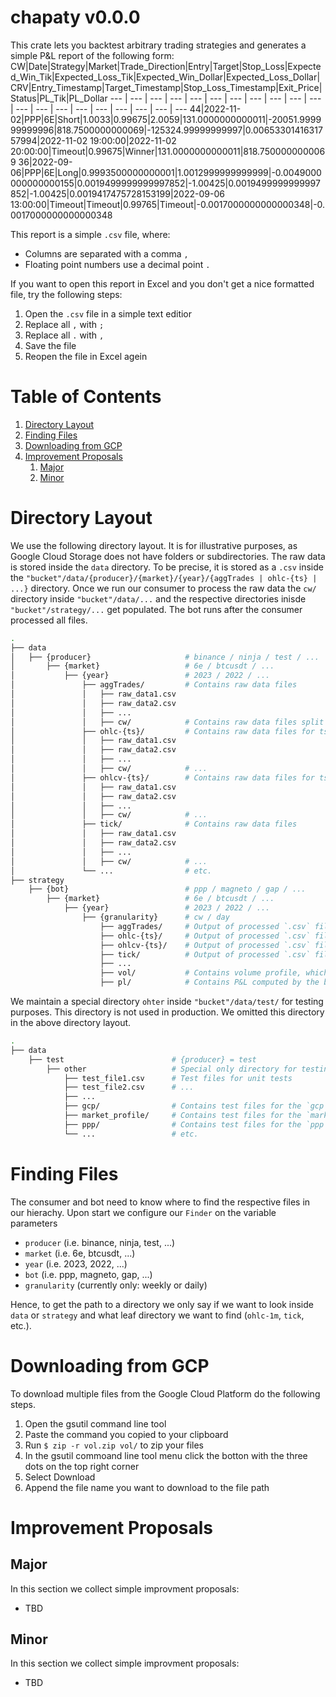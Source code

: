 # chapaty v0.0.0
This crate lets you backtest arbitrary trading strategies and generates a simple P&L report of the following form:
CW|Date|Strategy|Market|Trade_Direction|Entry|Target|Stop_Loss|Expected_Win_Tik|Expected_Loss_Tik|Expected_Win_Dollar|Expected_Loss_Dollar|CRV|Entry_Timestamp|Target_Timestamp|Stop_Loss_Timestamp|Exit_Price|Status|PL_Tik|PL_Dollar
--- | --- | --- | --- | --- | --- | --- | --- | --- | --- | --- | --- | --- | --- | --- | --- | --- | --- | --- | --- 
44|2022-11-02|PPP|6E|Short|1.0033|0.99675|2.0059|131.0000000000011|-20051.999999999996|818.7500000000069|-125324.99999999997|0.0065330141631757994|2022-11-02 19:00:00|2022-11-02 20:00:00|Timeout|0.99675|Winner|131.0000000000011|818.7500000000069
36|2022-09-06|PPP|6E|Long|0.9993500000000001|1.0012999999999999|-0.0049000000000000155|0.0019499999999997852|-1.00425|0.0019499999999997852|-1.00425|0.0019417475728153199|2022-09-06 13:00:00|Timeout|Timeout|0.99765|Timeout|-0.0017000000000000348|-0.0017000000000000348

This report is a simple `.csv` file, where:
* Columns are separated with a comma `,`
* Floating point numbers use a decimal point `.`

If you want to open this report in Excel and you don't get a nice formatted file, try the following steps:
1. Open the `.csv` file in a simple text editior
2. Replace all `,` with `;`
3. Replace all `.` with `,`
4. Save the file
5. Reopen the file in Excel agein

# Table of Contents
1. [Directory Layout](#directoryLayout)
2. [Finding Files](#findingFiles)
4. [Downloading from GCP](#downloadFromGCP)
5. [Improvement Proposals](#improvementProposals)
   1. [Major](#major)
   2. [Minor](#minor)

# Directory Layout
We use the following directory layout. It is for illustrative purposes, as Google Cloud Storage does not have folders or subdirectories. The raw data is stored inside the `data` directory. To be precise, it is stored as a `.csv` inside the `"bucket"/data/{producer}/{market}/{year}/{aggTrades | ohlc-{ts} | ...}` directory. Once we run our consumer to process the raw data the `cw/` directory inside `"bucket"/data/...` and the respective directories inisde `"bucket"/strategy/...` get populated. The bot runs after the consumer processed all files.

```bash
.
├── data
│   ├── {producer}                     # binance / ninja / test / ...
│       ├── {market}                   # 6e / btcusdt / ...
│           ├── {year}                 # 2023 / 2022 / ...
│               ├── aggTrades/         # Contains raw data files
│               │   ├── raw_data1.csv
│               │   ├── raw_data2.csv
│               │   ├── ...
│               │   ├── cw/            # Contains raw data files split by calendar week
│               ├── ohlc-{ts}/         # Contains raw data files for ts = {1h | 30m | 1m | ...}
│               │   ├── raw_data1.csv
│               │   ├── raw_data2.csv
│               │   ├── ...
│               │   ├── cw/            # ...
│               ├── ohlcv-{ts}/        # Contains raw data files for ts = {1h | 30m | 1m | ...}
│               │   ├── raw_data1.csv
│               │   ├── raw_data2.csv
│               │   ├── ...
│               │   ├── cw/            # ...
│               ├── tick/              # Contains raw data files
│               │   ├── raw_data1.csv
│               │   ├── raw_data2.csv
│               │   ├── ...
│               │   ├── cw/            # ...
│               └── ...                # etc.
├── strategy
    ├── {bot}                          # ppp / magneto / gap / ...
        ├── {market}                   # 6e / btcusdt / ...
            ├── {year}                 # 2023 / 2022 / ...
                ├── {granularity}      # cw / day
                    ├── aggTrades/     # Output of processed `.csv` files by the consumer
                    ├── ohlc-{ts}/     # Output of processed `.csv` files by the consumer
                    ├── ohlcv-{ts}/    # Output of processed `.csv` files by the consumer
                    ├── tick/          # Output of processed `.csv` files by the consumer
                    ├── ...
                    ├── vol/           # Contains volume profile, which is computed by the consumer
                    ├── pl/            # Contains P&L computed by the bot, which runs after the consumer processed all files
```

We maintain a special directory `ohter` inside `"bucket"/data/test/` for testing purposes. This directory is not used in production. We omitted this directory in the above directory layout.

```bash
.
├── data
    ├── test                        # {producer} = test
        ├── other                   # Special only directory for testing purposes
            ├── test_file1.csv      # Test files for unit tests
            ├── test_file2.csv      # ...
            ├── ...
            ├── gcp/                # Contains test files for the `gcp` module
            ├── market_profile/     # Contains test files for the `market_profile` module
            ├── ppp/                # Contains test files for the `ppp` module
            └── ...                 # etc.
```
# Finding Files
The consumer and bot need to know where to find the respective files in our hierachy. Upon start we configure our `Finder` on the variable parameters
* `producer` (i.e. binance, ninja, test, ...)
* `market` (i.e. 6e, btcusdt, ...)
* `year` (i.e. 2023, 2022, ...)
* `bot` (i.e. ppp, magneto, gap, ...)
* `granularity` (currently only: weekly or daily)

Hence, to get the path to a directory we only say if we want to look inside `data` or `strategy` and what leaf directory we want to find (`ohlc-1m`, `tick`, etc.).

# Downloading from GCP
To download multiple files from the Google Cloud Platform do the following steps.
1. Open the gsutil command line tool
2. Paste the command you copied to your clipboard
3. Run `$ zip -r vol.zip vol/` to zip your files
4. In the gsutil commoand line tool menu click the botton with the three dots on the top right corner
5. Select Download
6. Append the file name you want to download to the file path

# Improvement Proposals
## Major
In this section we collect simple improvment proposals:
* TBD


## Minor
In this section we collect simple improvment proposals:
* TBD
